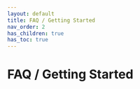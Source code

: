 ```yaml
---
layout: default
title: FAQ / Getting Started
nav_order: 2
has_children: true
has_toc: true
---
```


# FAQ / Getting Started
